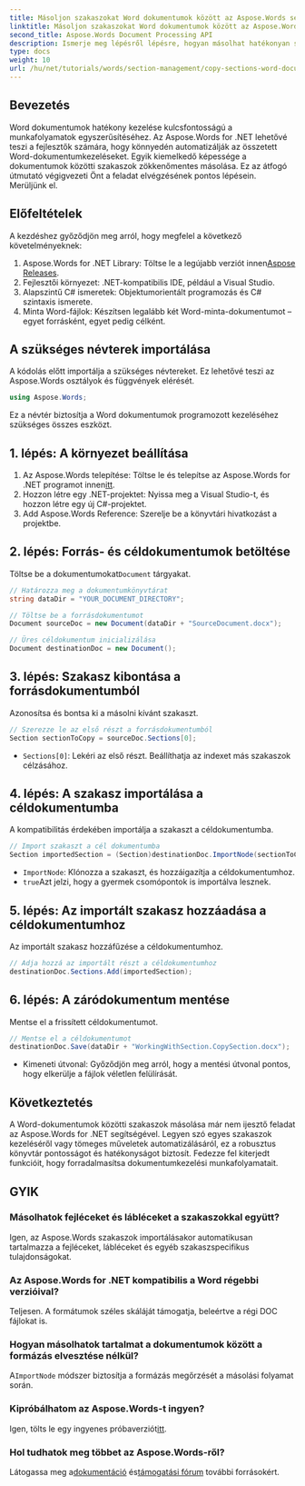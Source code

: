 ```yaml
---
title: Másoljon szakaszokat Word dokumentumok között az Aspose.Words segítségével
linktitle: Másoljon szakaszokat Word dokumentumok között az Aspose.Words segítségével
second_title: Aspose.Words Document Processing API
description: Ismerje meg lépésről lépésre, hogyan másolhat hatékonyan szakaszokat a Word-dokumentumok között az Aspose.Words for .NET használatával. Ez a részletes útmutató az előfeltételeket, a kódpéldákat, a speciális tippeket és a GYIK-et tartalmazza.
type: docs
weight: 10
url: /hu/net/tutorials/words/section-management/copy-sections-word-documents/
---
```

## Bevezetés

Word dokumentumok hatékony kezelése kulcsfontosságú a munkafolyamatok egyszerűsítéséhez. Az Aspose.Words for .NET lehetővé teszi a fejlesztők számára, hogy könnyedén automatizálják az összetett Word-dokumentumkezeléseket. Egyik kiemelkedő képessége a dokumentumok közötti szakaszok zökkenőmentes másolása. Ez az átfogó útmutató végigvezeti Önt a feladat elvégzésének pontos lépésein. Merüljünk el.

## Előfeltételek

A kezdéshez győződjön meg arról, hogy megfelel a következő követelményeknek:

1.  Aspose.Words for .NET Library: Töltse le a legújabb verziót innen[Aspose Releases](https://releases.aspose.com/words/net/).
2. Fejlesztői környezet: .NET-kompatibilis IDE, például a Visual Studio.
3. Alapszintű C# ismeretek: Objektumorientált programozás és C# szintaxis ismerete.
4. Minta Word-fájlok: Készítsen legalább két Word-minta-dokumentumot – egyet forrásként, egyet pedig célként.

## A szükséges névterek importálása

A kódolás előtt importálja a szükséges névtereket. Ez lehetővé teszi az Aspose.Words osztályok és függvények elérését.

```csharp
using Aspose.Words;
```

Ez a névtér biztosítja a Word dokumentumok programozott kezeléséhez szükséges összes eszközt.

## 1. lépés: A környezet beállítása

1. Az Aspose.Words telepítése: Töltse le és telepítse az Aspose.Words for .NET programot innen[itt](https://releases.aspose.com/words/net/).
2. Hozzon létre egy .NET-projektet: Nyissa meg a Visual Studio-t, és hozzon létre egy új C#-projektet.
3. Add Aspose.Words Reference: Szerelje be a könyvtári hivatkozást a projektbe.

## 2. lépés: Forrás- és céldokumentumok betöltése

 Töltse be a dokumentumokat`Document` tárgyakat.

```csharp
// Határozza meg a dokumentumkönyvtárat
string dataDir = "YOUR_DOCUMENT_DIRECTORY";

// Töltse be a forrásdokumentumot
Document sourceDoc = new Document(dataDir + "SourceDocument.docx");

// Üres céldokumentum inicializálása
Document destinationDoc = new Document();
```

## 3. lépés: Szakasz kibontása a forrásdokumentumból

Azonosítsa és bontsa ki a másolni kívánt szakaszt.

```csharp
// Szerezze le az első részt a forrásdokumentumból
Section sectionToCopy = sourceDoc.Sections[0];
```

- `Sections[0]`: Lekéri az első részt. Beállíthatja az indexet más szakaszok célzásához.

## 4. lépés: A szakasz importálása a céldokumentumba

A kompatibilitás érdekében importálja a szakaszt a céldokumentumba.

```csharp
// Import szakaszt a cél dokumentumba
Section importedSection = (Section)destinationDoc.ImportNode(sectionToCopy, true);
```

- `ImportNode`: Klónozza a szakaszt, és hozzáigazítja a céldokumentumhoz.
- `true`Azt jelzi, hogy a gyermek csomópontok is importálva lesznek.

## 5. lépés: Az importált szakasz hozzáadása a céldokumentumhoz

Az importált szakasz hozzáfűzése a céldokumentumhoz.

```csharp
// Adja hozzá az importált részt a céldokumentumhoz
destinationDoc.Sections.Add(importedSection);
```

## 6. lépés: A záródokumentum mentése

Mentse el a frissített céldokumentumot.

```csharp
// Mentse el a céldokumentumot
destinationDoc.Save(dataDir + "WorkingWithSection.CopySection.docx");
```

- Kimeneti útvonal: Győződjön meg arról, hogy a mentési útvonal pontos, hogy elkerülje a fájlok véletlen felülírását.

## Következtetés

A Word-dokumentumok közötti szakaszok másolása már nem ijesztő feladat az Aspose.Words for .NET segítségével. Legyen szó egyes szakaszok kezeléséről vagy tömeges műveletek automatizálásáról, ez a robusztus könyvtár pontosságot és hatékonyságot biztosít. Fedezze fel kiterjedt funkcióit, hogy forradalmasítsa dokumentumkezelési munkafolyamatait.

## GYIK

### Másolhatok fejléceket és lábléceket a szakaszokkal együtt?
Igen, az Aspose.Words szakaszok importálásakor automatikusan tartalmazza a fejléceket, lábléceket és egyéb szakaszspecifikus tulajdonságokat.

### Az Aspose.Words for .NET kompatibilis a Word régebbi verzióival?
Teljesen. A formátumok széles skáláját támogatja, beleértve a régi DOC fájlokat is.

### Hogyan másolhatok tartalmat a dokumentumok között a formázás elvesztése nélkül?
 A`ImportNode` módszer biztosítja a formázás megőrzését a másolási folyamat során.

### Kipróbálhatom az Aspose.Words-t ingyen?
 Igen, tölts le egy ingyenes próbaverziót[itt](https://releases.aspose.com/).

### Hol tudhatok meg többet az Aspose.Words-ről?
 Látogassa meg a[dokumentáció](https://reference.aspose.com/words/net/) és[támogatási fórum](https://forum.aspose.com/c/words/8) további forrásokért.